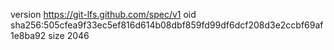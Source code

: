 version https://git-lfs.github.com/spec/v1
oid sha256:505cfea9f33ec5ef816d614b08dbf859fd99df6dcf208d3e2ccbf69af1e8ba92
size 2046
